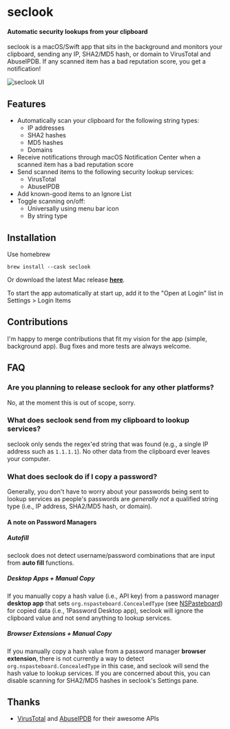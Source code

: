 # seclook

#### Automatic security lookups from your clipboard

seclook is a macOS/Swift app that sits in the background and monitors your clipboard, sending any IP, SHA2/MD5 hash, or domain to VirusTotal and AbuseIPDB. If any scanned item has a bad reputation score, you get a notification!

![seclook UI](https://seclook.app/static/ui.svg)

## Features

* Automatically scan your clipboard for the following string types:
  * IP addresses
  * SHA2 hashes
  * MD5 hashes
  * Domains
* Receive notifications through macOS Notification Center when a scanned item has a bad reputation score
* Send scanned items to the following security lookup services:
  * VirusTotal
  * AbuseIPDB
* Add known-good items to an Ignore List
* Toggle scanning on/off:
  * Universally using menu bar icon
  * By string type

## Installation
Use homebrew

`brew install --cask seclook`

Or download the latest Mac release [**here**](https://github.com/ackatz/seclook/raw/main/Releases/seclook.dmg). 

To start the app automatically at start up, add it to the "Open at Login" list in Settings > Login Items

## Contributions

I'm happy to merge contributions that fit my vision for the app (simple, background app). Bug fixes and more tests are always welcome.

## FAQ

### Are you planning to release seclook for any other platforms?

No, at the moment this is out of scope, sorry.

### What does seclook send from my clipboard to lookup services?

seclook only sends the regex'ed string that was found (e.g., a single IP address such as `1.1.1.1`). No other data from the clipboard ever leaves your computer.

### What does seclook do if I copy a password?

Generally, you don't have to worry about your passwords being sent to lookup services as people's passwords are *generally not* a qualified string type (i.e., IP address, SHA2/MD5 hash, or domain).

#### A note on Password Managers

##### Autofill

seclook does not detect username/password combinations that are input from **auto fill** functions.

##### Desktop Apps + Manual Copy

If you manually copy a hash value (i.e., API key) from a password manager **desktop app** that sets `org.nspasteboard.ConcealedType` (see [NSPasteboard](http://nspasteboard.org/)) for copied data (i.e., 1Password Desktop app), seclook will ignore the clipboard value and not send anything to lookup services.

##### Browser Extensions + Manual Copy

If you manually copy a hash value from a password manager **browser extension**, there is not currently a way to detect `org.nspasteboard.ConcealedType` in this case, and seclook will send the hash value to lookup services. If you are concerned about this, you can disable scanning for SHA2/MD5 hashes in seclook's Settings pane.


## Thanks

* [VirusTotal](https://www.virustotal.com/) and [AbuseIPDB](https://www.abuseipdb.com/) for their awesome APIs
